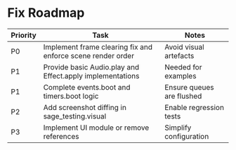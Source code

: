 # Fix Roadmap

| Priority | Task | Notes |
|---------|------|------|
| P0 | Implement frame clearing fix and enforce scene render order | Avoid visual artefacts |
| P1 | Provide basic Audio.play and Effect.apply implementations | Needed for examples |
| P1 | Complete events.boot and timers.boot logic | Ensure queues are flushed |
| P2 | Add screenshot diffing in sage_testing.visual | Enable regression tests |
| P3 | Implement UI module or remove references | Simplify configuration |
